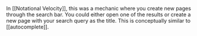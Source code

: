 In [[Notational Velocity]], this was a mechanic where you create new pages through the search bar. You could either open one of the results or create a new page with your search query as the title. This is conceptually similar to [[autocomplete]].